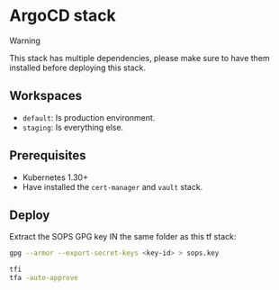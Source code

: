 # ArgoCD stack

> [!WARNING]
> This stack has multiple dependencies, please make sure to have them installed before deploying this stack.

## Workspaces

- `default`: Is production environment.
- `staging`: Is everything else.

## Prerequisites

- Kubernetes 1.30+
- Have installed the `cert-manager` and `vault` stack.

## Deploy

Extract the SOPS GPG key IN the same folder as this tf stack:
```bash
gpg --armor --export-secret-keys <key-id> > sops.key
```

```bash
tfi
tfa -auto-approve
```
